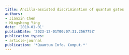 ```yaml
---
title: Ancilla-assisted discrimination of quantum gates
authors:
- Jianxin Chen
- Mingsheng Ying
date: '2010-01-01'
publishDate: '2023-12-01T00:07:31.256775Z'
publication_types:
- article-journal
publication: '*Quantum Info. Comput.*'
---
```

